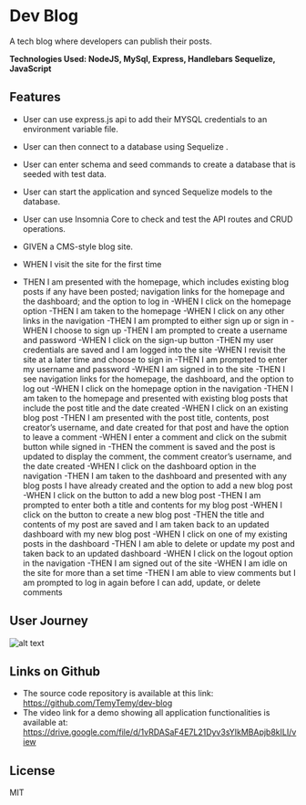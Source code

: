 # Dev Blog

A tech blog where developers can publish their posts.

**Technologies Used: NodeJS, MySql, Express, Handlebars Sequelize, JavaScript**

## Features

- User can use express.js api to add their MYSQL credentials to an environment variable file.
- User can then connect to a database using Sequelize .
- User can enter schema and seed commands to create a database that is seeded with test data.
- User can start the application and synced Sequelize models to the database.
- User can use Insomnia Core to check and test the API routes and CRUD operations.


- GIVEN a CMS-style blog site.
- WHEN I visit the site for the first time
- THEN I am presented with the homepage, which includes existing blog posts if any have been posted; navigation links for the homepage and the dashboard; and the option to log in
-WHEN I click on the homepage option
-THEN I am taken to the homepage
-WHEN I click on any other links in the navigation
-THEN I am prompted to either sign up or sign in
-WHEN I choose to sign up
-THEN I am prompted to create a username and password
-WHEN I click on the sign-up button
-THEN my user credentials are saved and I am logged into the site
-WHEN I revisit the site at a later time and choose to sign in
-THEN I am prompted to enter my username and password
-WHEN I am signed in to the site
-THEN I see navigation links for the homepage, the dashboard, and the option to log out
-WHEN I click on the homepage option in the navigation
-THEN I am taken to the homepage and presented with existing blog posts that include the post title and the date created
-WHEN I click on an existing blog post
-THEN I am presented with the post title, contents, post creator’s username, and date created for that post and have the option to leave a comment
-WHEN I enter a comment and click on the submit button while signed in
-THEN the comment is saved and the post is updated to display the comment, the comment creator’s username, and the date created
-WHEN I click on the dashboard option in the navigation
-THEN I am taken to the dashboard and presented with any blog posts I have already created and the option to add a new blog post
-WHEN I click on the button to add a new blog post
-THEN I am prompted to enter both a title and contents for my blog post
-WHEN I click on the button to create a new blog post
-THEN the title and contents of my post are saved and I am taken back to an updated dashboard with my new blog post
-WHEN I click on one of my existing posts in the dashboard
-THEN I am able to delete or update my post and taken back to an updated dashboard
-WHEN I click on the logout option in the navigation
-THEN I am signed out of the site
-WHEN I am idle on the site for more than a set time
-THEN I am able to view comments but I am prompted to log in again before I can add, update, or delete comments




## User Journey
 ![alt text](https://github.com/TemyTemy/dev-blog/blob/main/public/assets/Week14Work.gif)



## Links on Github

- The source code repository is available at this link: https://github.com/TemyTemy/dev-blog
- The video link for a demo showing all application functionalities is available at: https://drive.google.com/file/d/1vRDASaF4E7L21Dyv3sYIkMBApjb8kILI/view

## License
MIT
